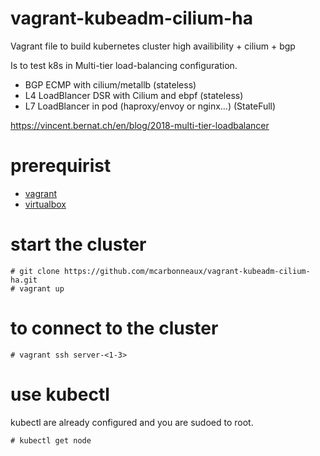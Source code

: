 # vagrant-kubeadm-cilium-ha
Vagrant file to build kubernetes cluster high availibility + cilium + bgp 

Is to test k8s in Multi-tier load-balancing configuration.
- BGP ECMP with cilium/metallb (stateless)
- L4 LoadBlancer DSR with Cilium and ebpf (stateless)
- L7 LoadBlancer in pod (haproxy/envoy or nginx...) (StateFull)

https://vincent.bernat.ch/en/blog/2018-multi-tier-loadbalancer

# prerequirist

- [vagrant](https://www.vagrantup.com/downloads)
- [virtualbox](https://www.virtualbox.org/wiki/Downloads)

# start the cluster

```
# git clone https://github.com/mcarbonneaux/vagrant-kubeadm-cilium-ha.git
# vagrant up
```

# to connect to the cluster

```
# vagrant ssh server-<1-3>
```

# use kubectl

kubectl are already configured and you are sudoed to root.

```
# kubectl get node
```

